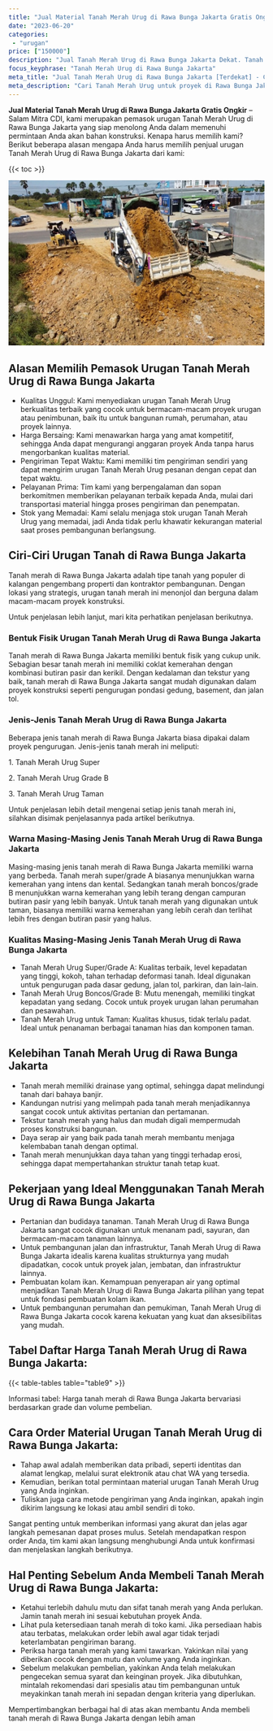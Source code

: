 ```yaml
---
title: "Jual Material Tanah Merah Urug di Rawa Bunga Jakarta Gratis Ongkir"
date: "2023-06-20"
categories:
 - "urugan"
price: ["150000"]
description: "Jual Tanah Merah Urug di Rawa Bunga Jakarta Dekat. Tanah Merah Urug ini sering digunakan dalam proyek konstruksi sebagai bahan urugan yang unggul dan sesuai spesifikasi. Kontak kami untuk mendapatkan informasi lebih lanjut."
focus_keyphrase: "Tanah Merah Urug di Rawa Bunga Jakarta"
meta_title: "Jual Tanah Merah Urug di Rawa Bunga Jakarta [Terdekat] - CDI"
meta_description: "Cari Tanah Merah Urug untuk proyek di Rawa Bunga Jakarta? Kami memiliki Tanah Merah Urug berkualitas untuk urugan lahan. Segera dapatkan penawaran terbaik."
---
```


**Jual Material Tanah Merah Urug di Rawa Bunga Jakarta Gratis Ongkir** – Salam Mitra CDI, kami merupakan pemasok urugan Tanah Merah Urug di Rawa Bunga Jakarta yang siap menolong Anda dalam memenuhi permintaan Anda akan bahan konstruksi. Kenapa harus memilih kami? Berikut beberapa alasan mengapa Anda harus memilih penjual urugan Tanah Merah Urug di Rawa Bunga Jakarta dari kami:

{{< toc >}}

![Jual Material Tanah Merah Urug di Rawa Bunga Jakarta Gratis Ongkir](/images/tanah/tanah-urug-18.jpg)

## Alasan Memilih Pemasok Urugan Tanah Merah Urug di Rawa Bunga Jakarta

*   Kualitas Unggul: Kami menyediakan urugan Tanah Merah Urug berkualitas terbaik yang cocok untuk bermacam-macam proyek urugan atau penimbunan, baik itu untuk bangunan rumah, perumahan, atau proyek lainnya.
*   Harga Bersaing: Kami menawarkan harga yang amat kompetitif, sehingga Anda dapat mengurangi anggaran proyek Anda tanpa harus mengorbankan kualitas material.
*   Pengiriman Tepat Waktu: Kami memiliki tim pengiriman sendiri yang dapat mengirim urugan Tanah Merah Urug pesanan dengan cepat dan tepat waktu.
*   Pelayanan Prima: Tim kami yang berpengalaman dan sopan berkomitmen memberikan pelayanan terbaik kepada Anda, mulai dari transportasi material hingga proses pengiriman dan penempatan.
*   Stok yang Memadai: Kami selalu menjaga stok urugan Tanah Merah Urug yang memadai, jadi Anda tidak perlu khawatir kekurangan material saat proses pembangunan berlangsung. 

## Ciri-Ciri Urugan Tanah di Rawa Bunga Jakarta

Tanah merah di Rawa Bunga Jakarta adalah tipe tanah yang populer di kalangan pengembang properti dan kontraktor pembangunan. Dengan lokasi yang strategis, urugan tanah merah ini menonjol dan berguna dalam macam-macam proyek konstruksi.

Untuk penjelasan lebih lanjut, mari kita perhatikan penjelasan berikutnya.

### Bentuk Fisik Urugan Tanah Merah Urug di Rawa Bunga Jakarta

Tanah merah di Rawa Bunga Jakarta memiliki bentuk fisik yang cukup unik. Sebagian besar tanah merah ini memiliki coklat kemerahan dengan kombinasi butiran pasir dan kerikil. Dengan kedalaman dan tekstur yang baik, tanah merah di Rawa Bunga Jakarta sangat mudah digunakan dalam proyek konstruksi seperti pengurugan pondasi gedung, basement, dan jalan tol.

### Jenis-Jenis Tanah Merah Urug di Rawa Bunga Jakarta

Beberapa jenis tanah merah di Rawa Bunga Jakarta biasa dipakai dalam proyek pengurugan. Jenis-jenis tanah merah ini meliputi:

1\.  Tanah Merah Urug Super

2\.  Tanah Merah Urug Grade B

3\.  Tanah Merah Urug Taman

Untuk penjelasan lebih detail mengenai setiap jenis tanah merah ini, silahkan disimak penjelasannya pada artikel berikutnya. 

### Warna Masing-Masing Jenis Tanah Merah Urug di Rawa Bunga Jakarta

Masing-masing jenis tanah merah di Rawa Bunga Jakarta memiliki warna yang berbeda. Tanah merah super/grade A biasanya menunjukkan warna kemerahan yang intens dan kental. Sedangkan tanah merah boncos/grade B menunjukkan warna kemerahan yang lebih terang dengan campuran butiran pasir yang lebih banyak. Untuk tanah merah yang digunakan untuk taman, biasanya memiliki warna kemerahan yang lebih cerah dan terlihat lebih fres dengan butiran pasir yang halus.

### Kualitas Masing-Masing Jenis Tanah Merah Urug di Rawa Bunga Jakarta

*   Tanah Merah Urug Super/Grade A: Kualitas terbaik, level kepadatan yang tinggi, kokoh, tahan terhadap deformasi tanah. Ideal digunakan untuk pengurugan pada dasar gedung, jalan tol, parkiran, dan lain-lain.
*   Tanah Merah Urug Boncos/Grade B: Mutu menengah, memiliki tingkat kepadatan yang sedang. Cocok untuk proyek urugan lahan perumahan dan pesawahan.
*   Tanah Merah Urug untuk Taman: Kualitas khusus, tidak terlalu padat. Ideal untuk penanaman berbagai tanaman hias dan komponen taman. 

## Kelebihan Tanah Merah Urug di Rawa Bunga Jakarta

*   Tanah merah memiliki drainase yang optimal, sehingga dapat melindungi tanah dari bahaya banjir.
*   Kandungan nutrisi yang melimpah pada tanah merah menjadikannya sangat cocok untuk aktivitas pertanian dan pertamanan.
*   Tekstur tanah merah yang halus dan mudah digali mempermudah proses konstruksi bangunan.
*   Daya serap air yang baik pada tanah merah membantu menjaga kelembaban tanah dengan optimal.
*   Tanah merah menunjukkan daya tahan yang tinggi terhadap erosi, sehingga dapat mempertahankan struktur tanah tetap kuat.

## Pekerjaan yang Ideal Menggunakan Tanah Merah Urug di Rawa Bunga Jakarta

*   Pertanian dan budidaya tanaman. Tanah Merah Urug di Rawa Bunga Jakarta sangat cocok digunakan untuk menanam padi, sayuran, dan bermacam-macam tanaman lainnya.
*   Untuk pembangunan jalan dan infrastruktur, Tanah Merah Urug di Rawa Bunga Jakarta idealis karena kualitas strukturnya yang mudah dipadatkan, cocok untuk proyek jalan, jembatan, dan infrastruktur lainnya.
*   Pembuatan kolam ikan. Kemampuan penyerapan air yang optimal menjadikan Tanah Merah Urug di Rawa Bunga Jakarta pilihan yang tepat untuk fondasi pembuatan kolam ikan.
*   Untuk pembangunan perumahan dan pemukiman, Tanah Merah Urug di Rawa Bunga Jakarta cocok karena kekuatan yang kuat dan aksesibilitas yang mudah.

## Tabel Daftar Harga Tanah Merah Urug di Rawa Bunga Jakarta:

{{< table-tables table="table9" >}}

Informasi tabel: Harga tanah merah di Rawa Bunga Jakarta bervariasi berdasarkan grade dan volume pembelian.

## Cara Order Material Urugan Tanah Merah Urug di Rawa Bunga Jakarta:

*   Tahap awal adalah memberikan data pribadi, seperti identitas dan alamat lengkap, melalui surat elektronik atau chat WA yang tersedia.
*   Kemudian, berikan total permintaan material urugan Tanah Merah Urug yang Anda inginkan.
*   Tuliskan juga cara metode pengiriman yang Anda inginkan, apakah ingin dikirim langsung ke lokasi atau ambil sendiri di toko.

Sangat penting untuk memberikan informasi yang akurat dan jelas agar langkah pemesanan dapat proses mulus. Setelah mendapatkan respon order Anda, tim kami akan langsung menghubungi Anda untuk konfirmasi dan menjelaskan langkah berikutnya.

## Hal Penting Sebelum Anda Membeli Tanah Merah Urug di Rawa Bunga Jakarta:

*   Ketahui terlebih dahulu mutu dan sifat tanah merah yang Anda perlukan. Jamin tanah merah ini sesuai kebutuhan proyek Anda.
*   Lihat pula ketersediaan tanah merah di toko kami. Jika persediaan habis atau terbatas, melakukan order lebih awal agar tidak terjadi keterlambatan pengiriman barang.
*   Periksa harga tanah merah yang kami tawarkan. Yakinkan nilai yang diberikan cocok dengan mutu dan volume yang Anda inginkan.
*   Sebelum melakukan pembelian, yakinkan Anda telah melakukan pengecekan semua syarat dan keinginan proyek. Jika dibutuhkan, mintalah rekomendasi dari spesialis atau tim pembangunan untuk meyakinkan tanah merah ini sepadan dengan kriteria yang diperlukan.

Mempertimbangkan berbagai hal di atas akan membantu Anda membeli tanah merah di Rawa Bunga Jakarta dengan lebih aman